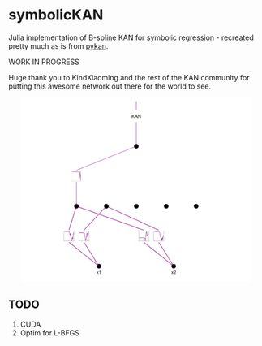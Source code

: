 # symbolicKAN

Julia implementation of B-spline KAN for symbolic regression - recreated pretty much as is from [pykan](https://github.com/KindXiaoming/pykan).

WORK IN PROGRESS 

Huge thank you to KindXiaoming and the rest of the KAN community for putting this awesome network out there for the world to see.

<p align="center">
<img src="figures/kan.png" alt="KAN Architecture" width="90%"
</p>

## TODO

1. CUDA
3. Optim for L-BFGS